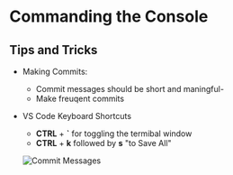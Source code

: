 # Commanding the Console

## Tips and Tricks

- Making Commits:
    - Commit messages should be short and maningful-
    - Make freuqent commits
- VS Code Keyboard Shortcuts
    - **CTRL** + **`** for toggling the termibal window
    - **CTRL** + **k** followed by **s** "to Save All"

    ![Commit Messages](https://imgs.xkcd.com/comics/git_commit.png)